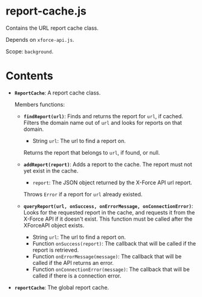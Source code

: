 # report-cache.js

Contains the URL report cache class.

Depends on `xforce-api.js`.

Scope: `background`.

# Contents

* **`ReportCache`**: A report cache class.

	Members functions:

	* **`findReport(url)`**: Finds and returns the report for `url`, if cached.
		Filters the domain name out of `url` and looks for reports on that domain.
		* String `url`: The url to find a report on.

		Returns the report that belongs to `url`, if found, or null.

	* **`addReport(report)`**: Adds a report to the cache.
		The report must not yet exist in the cache.
		* `report`: The JSON object returned by the X-Force API url report.

		Throws `Error` if a report for `url` already existed.

	* **`queryReport(url, onSuccess, onErrorMessage, onConnectionError)`**: Looks for the requested report in the cache, and requests it from the X-Force API if it doesn't exist.
		This function must be called after the XForceAPI object exists.

		* String `url`: The url to find a report on.
		* Function `onSuccess(report)`: The callback that will be called if the report is retrieved.
		* Function `onErrorMessage(message)`: The callback that will be called if the API returns an error.
		* Function `onConnectionError(message)`: The callback that will be called if there is a connection error.

* **`reportCache`**: The global report cache.